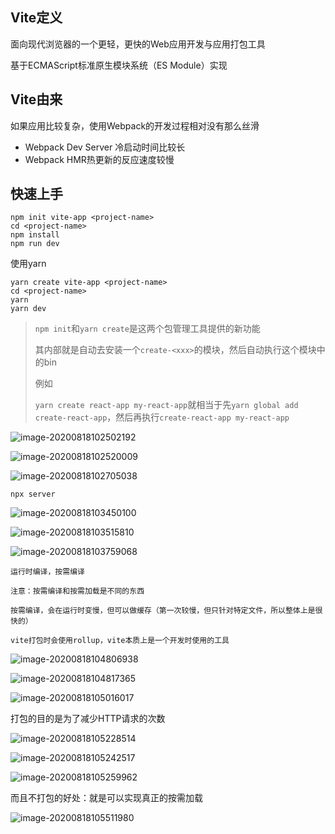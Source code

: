 ## Vite定义

面向现代浏览器的一个更轻，更快的Web应用开发与应用打包工具

基于ECMAScript标准原生模块系统（ES Module）实现

## Vite由来

如果应用比较复杂，使用Webpack的开发过程相对没有那么丝滑

* Webpack Dev Server 冷启动时间比较长
* Webpack HMR热更新的反应速度较慢



## 快速上手

```shell
npm init vite-app <project-name>
cd <project-name>
npm install
npm run dev
```

使用yarn

```shell
yarn create vite-app <project-name>
cd <project-name>
yarn
yarn dev
```

> `npm init`和`yarn create`是这两个包管理工具提供的新功能
>
> 其内部就是自动去安装一个`create-<xxx>`的模块，然后自动执行这个模块中的bin
>
> 例如
>
> `yarn create react-app my-react-app`就相当于先`yarn global add create-react-app`，然后再执行`create-react-app my-react-app`

![image-20200818102502192](images/image-20200818102502192.png)

![image-20200818102520009](images/image-20200818102520009.png)

![image-20200818102705038](images/image-20200818102705038.png)

```shell
npx server
```

![image-20200818103450100](images/image-20200818103450100.png)

![image-20200818103515810](images/image-20200818103515810.png)

![image-20200818103759068](images/image-20200818103759068.png)

```
运行时编译，按需编译

注意：按需编译和按需加载是不同的东西

按需编译，会在运行时变慢，但可以做缓存（第一次较慢，但只针对特定文件，所以整体上是很快的）
```

```shell
vite打包时会使用rollup，vite本质上是一个开发时使用的工具
```

![image-20200818104806938](images/image-20200818104806938.png)

![image-20200818104817365](images/image-20200818104817365.png)

![image-20200818105016017](images/image-20200818105016017.png)

打包的目的是为了减少HTTP请求的次数

![image-20200818105228514](images/image-20200818105228514.png)

![image-20200818105242517](images/image-20200818105242517.png)

![image-20200818105259962](images/image-20200818105259962.png)

而且不打包的好处：就是可以实现真正的按需加载

![image-20200818105511980](images/image-20200818105511980.png)